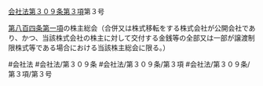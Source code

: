 [会社法第３０９条第３項](会社法＿＿＿＿第３０９条第３項)第３号

[第八百四条第一項](会社法＿＿＿＿第８０４条第１項)の株主総会（合併又は株式移転をする株式会社が公開会社であり、かつ、当該株式会社の株主に対して交付する金銭等の全部又は一部が譲渡制限株式等である場合における当該株主総会に限る。）


#会社法
#会社法/第３０９条
#会社法/第３０９条/第３項
#会社法/第３０９条/第３項/第３号
